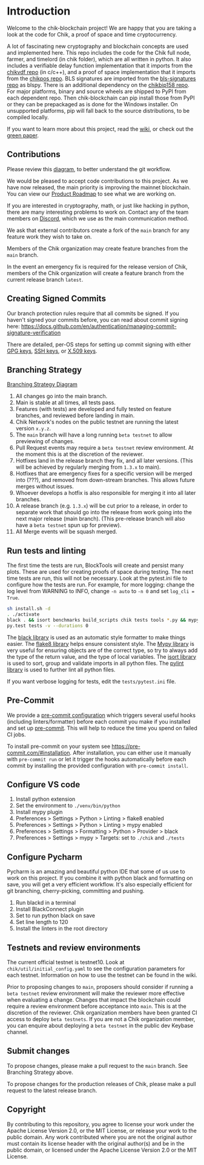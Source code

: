 # Introduction

Welcome to the chik-blockchain project!
We are happy that you are taking a look at the code for Chik, a proof of space and time cryptocurrency.

A lot of fascinating new cryptography and blockchain concepts are used and implemented here.
This repo includes the code for the Chik full node, farmer, and timelord (in chik folder), which are all written in python.
It also includes a verifiable delay function implementation that it imports from the [chikvdf repo](https://github.com/Chik-Network/chikvdf) (in c/c++), and a proof of space implementation that it imports from the [chikpos repo](https://github.com/Chik-Network/chikpos). BLS signatures are imported from the [bls-signatures repo](https://github.com/Chik-Network/bls-signatures) as blspy. There is an additional dependency on the [chikbip158 repo](https://github.com/Chik-Network/chikbip158). For major platforms, binary and source wheels are shipped to PyPI from each dependent repo. Then chik-blockchain can pip install those from PyPI or they can be prepackaged as is done for the Windows installer. On unsupported platforms, pip will fall back to the source distributions, to be compiled locally.

If you want to learn more about this project, read the [wiki](https://github.com/Chik-Network/chik-blockchain/wiki), or check out the [green paper](https://www.chiknetwork.com/assets/ChikGreenPaper.pdf).

## Contributions

Please review this [diagram](https://drive.google.com/file/d/1r7AXTrj7gtD0Xy-9BtTZR6yv7WXMPgeM/view?usp=sharing), to better understand the git workflow.

We would be pleased to accept code contributions to this project.
As we have now released, the main priority is improving the mainnet blockchain. You can view our [Product Roadmap](https://roadmap.chiknetwork.com) to see what we are working on.

If you are interested in cryptography, math, or just like hacking in python, there are many interesting problems to work on.
Contact any of the team members on [Discord](https://discord.gg/SNbcMMvNBE), which we use as the main communication method.

We ask that external contributors create a fork of the `main` branch for any feature work they wish to take on.

Members of the Chik organization may create feature branches from the `main` branch.

In the event an emergency fix is required for the release version of Chik, members of the Chik organization will create a feature branch from the current release branch `latest`.

## Creating Signed Commits

Our branch protection rules require that all commits be signed. If you haven't signed your commits before, you can read about commit signing here: https://docs.github.com/en/authentication/managing-commit-signature-verification

There are detailed, per-OS steps for setting up commit signing with either [GPG keys](https://docs.github.com/en/authentication/managing-commit-signature-verification/telling-git-about-your-signing-key#telling-git-about-your-gpg-key), [SSH keys](https://docs.github.com/en/authentication/managing-commit-signature-verification/telling-git-about-your-signing-key#telling-git-about-your-ssh-key), or [X.509 keys](https://docs.github.com/en/authentication/managing-commit-signature-verification/telling-git-about-your-signing-key#telling-git-about-your-x509-key).

## Branching Strategy

[Branching Strategy Diagram](https://drive.google.com/file/d/1mYmTi-aFgcyCc39pHyBaaBjV-vjvllBT/view?usp=sharing)

1. All changes go into the main branch.
2. Main is stable at all times, all tests pass.
3. Features (with tests) are developed and fully tested on feature branches, and reviewed before landing in main.
4. Chik Network's nodes on the public testnet are running the latest version `x.y.z`.
5. The `main` branch will have a long running `beta testnet` to allow previewing of changes.
6. Pull Request events may require a `beta testnet` review environment. At the moment this is at the discretion of the reviewer.
7. Hotfixes land in the release branch they fix, and all later versions. (This will be achieved by regularly merging from `1.3.x` to main).
8. Hotfixes that are emergency fixes for a specific version will be merged into (???), and removed from down-stream branches. This allows future merges without issues.
9. Whoever develops a hotfix is also responsible for merging it into all later branches.
10. A release branch (e.g. `1.3.x`) will be cut prior to a release, in order to separate work that should go into the release from work going into the next major release (main branch). (This pre-release branch will also have a `beta testnet` spun up for preview).
11. All Merge events will be squash merged.

## Run tests and linting

The first time the tests are run, BlockTools will create and persist many plots. These are used for creating
proofs of space during testing. The next time tests are run, this will not be necessary. Look at the pytest.ini file
to configure how the tests are run. For example, for more logging: change the log level from WARNING to INFO, change
`-n auto` to `-n 0` and set `log_cli = True`.

```bash
sh install.sh -d
. ./activate
black . && isort benchmarks build_scripts chik tests tools *.py && mypy && flake8 benchmarks build_scripts chik tests tools *.py && pylint benchmarks build_scripts chik tests tools *.py
py.test tests -v --durations 0
```

The [black library](https://black.readthedocs.io/en/stable/) is used as an automatic style formatter to make things easier.
The [flake8 library](https://readthedocs.org/projects/flake8/) helps ensure consistent style.
The [Mypy library](https://mypy.readthedocs.io/en/stable/) is very useful for ensuring objects are of the correct type, so try to always add the type of the return value, and the type of local variables.
The [isort library](https://isort.readthedocs.io) is used to sort, group and validate imports in all python files.
The [pylint library](https://pylint.pycqa.org/en/stable/) is used to further lint all python files.

If you want verbose logging for tests, edit the `tests/pytest.ini` file.

## Pre-Commit

We provide a [pre-commit configuration](https://github.com/Chik-Network/chik-blockchain/blob/main/.pre-commit-config.yaml) which triggers several useful
hooks (including linters/formatter) before each commit you make if you installed and set up [pre-commit](https://pre-commit.com/). This will help
to reduce the time you spend on failed CI jobs.

To install pre-commit on your system see https://pre-commit.com/#installation. After installation, you can either use it manually
with `pre-commit run` or let it trigger the hooks automatically before each commit by installing the
provided configuration with `pre-commit install`.

## Configure VS code

1. Install python extension
2. Set the environment to `./venv/bin/python`
3. Install mypy plugin
4. Preferences > Settings > Python > Linting > flake8 enabled
5. Preferences > Settings > Python > Linting > mypy enabled
6. Preferences > Settings > Formatting > Python > Provider > black
7. Preferences > Settings > mypy > Targets: set to `./chik` and `./tests`

## Configure Pycharm

Pycharm is an amazing and beautiful python IDE that some of us use to work on this project.
If you combine it with python black and formatting on save, you will get a very efficient
workflow. It's also especially efficient for git branching, cherry-picking, committing and pushing.

1. Run blackd in a terminal
2. Install BlackConnect plugin
3. Set to run python black on save
4. Set line length to 120
5. Install the linters in the root directory

## Testnets and review environments

The current official testnet is testnet10. Look at `chik/util/initial_config.yaml` to see the configuration parameters
for each testnet. Information on how to use the testnet can be found in the wiki.

Prior to proposing changes to `main`, proposers should consider if running a `beta testnet` review environment will make the reviewer more effective when evaluating a change.
Changes that impact the blockchain could require a review environment before acceptance into `main`. This is at the discretion of the reviewer.
Chik organization members have been granted CI access to deploy `beta testnets`.
If you are not a Chik organization member, you can enquire about deploying a `beta testnet` in the public dev Keybase channel.

## Submit changes

To propose changes, please make a pull request to the `main` branch. See Branching Strategy above.

To propose changes for the production releases of Chik, please make a pull request to the latest release branch.

## Copyright

By contributing to this repository, you agree to license your work under the Apache License Version 2.0, or the MIT License, or release your work to the public domain. Any work contributed where you are not the original author must contain its license header with the original author(s) and be in the public domain, or licensed under the Apache License Version 2.0 or the MIT License.
